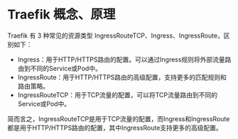 # Traefik 概念、原理

Traefik 有 3 种常见的资源类型 IngressRouteTCP、Ingress、IngressRoute，区别如下：

- Ingress：用于HTTP/HTTPS路由的配置。可以通过Ingress规则将外部流量路由到不同的Service或Pod中。
- IngressRoute：用于HTTP/HTTPS路由的高级配置，支持更多的匹配规则和路由策略。
- IngressRouteTCP：用于TCP流量的配置，可以将TCP流量路由到不同的Service或Pod中。

简而言之，IngressRouteTCP是用于TCP流量的配置，而Ingress和IngressRoute都是用于HTTP/HTTPS路由的配置，其中IngressRoute支持更多的高级配置。
